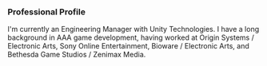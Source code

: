 ### Professional Profile

I'm currently an Engineering Manager with Unity Technologies. I have a long background in AAA game development, having worked at Origin Systems / Electronic Arts, Sony Online Entertainment, Bioware / Electronic Arts, and Bethesda Game Studios / Zenimax Media.
